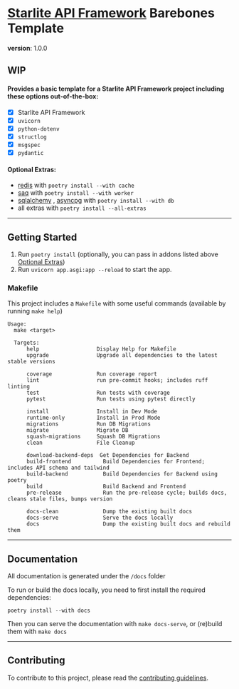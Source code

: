 # [Starlite API Framework](https://github.com/starlite-api/starlite) Barebones Template
__version__: 1.0.0

## WIP

#### Provides a basic template for a Starlite API Framework project including these options out-of-the-box:
- [x] Starlite API Framework
- [x] `uvicorn`
- [x] `python-dotenv`
- [x] `structlog`
- [x] `msgspec`
- [x] `pydantic`

#### Optional Extras:
- [redis](https://redis.io/) with `poetry install --with cache`
- [saq](https://github.com/tobymao/saq/) with `poetry install --with worker`
- [sqlalchemy](https://www.sqlalchemy.org/) , [asyncpg](https://magicstack.github.io/asyncpg/) with `poetry install --with db`
- all extras with `poetry install --all-extras`

___

## Getting Started
1. Run `poetry install` (optionally, you can pass in addons listed above [Optional Extras](#optional-extras))
2. Run `uvicorn app.asgi:app --reload` to start the app.

### Makefile
This project includes a `Makefile` with some useful commands (available by running `make help`)

```shell
Usage:
  make <target>

  Targets:
      help                  Display Help for Makefile
      upgrade               Upgrade all dependencies to the latest stable versions

      coverage              Run coverage report
      lint                  run pre-commit hooks; includes ruff linting
      test                  Run tests with coverage
      pytest                Run tests using pytest directly

      install               Install in Dev Mode
      runtime-only          Install in Prod Mode
      migrations            Run DB Migrations
      migrate               Migrate DB
      squash-migrations     Squash DB Migrations
      clean                 File Cleanup

      download-backend-deps  Get Dependencies for Backend
      build-frontend          Build Dependencies for Frontend; includes API schema and tailwind
      build-backend           Build Dependencies for Backend using poetry
      build                   Build Backend and Frontend
      pre-release             Run the pre-release cycle; builds docs, cleans stale files, bumps version

      docs-clean              Dump the existing built docs
      docs-serve              Serve the docs locally
      docs                    Dump the existing built docs and rebuild them
```


___

## Documentation
All documentation is generated under the `/docs` folder

To run or build the docs locally, you need to first install the required dependencies:

`poetry install --with docs`

Then you can serve the documentation with `make docs-serve`, or (re)build them with `make docs`

___

## Contributing
To contribute to this project, please read the [contributing guidelines](CONTRIBUTING.md).
